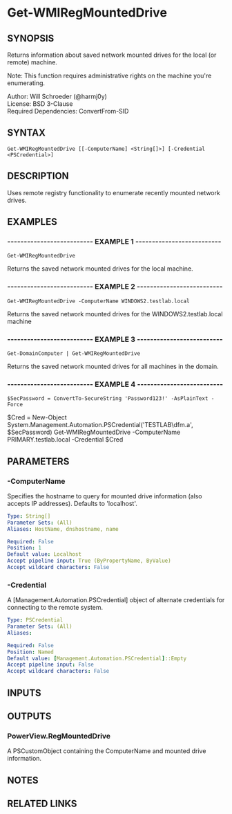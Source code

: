 # Get-WMIRegMountedDrive

## SYNOPSIS
Returns information about saved network mounted drives for the local (or remote) machine.

Note: This function requires administrative rights on the machine you're enumerating.

Author: Will Schroeder (@harmj0y)  
License: BSD 3-Clause  
Required Dependencies: ConvertFrom-SID

## SYNTAX

```
Get-WMIRegMountedDrive [[-ComputerName] <String[]>] [-Credential <PSCredential>]
```

## DESCRIPTION
Uses remote registry functionality to enumerate recently mounted network drives.

## EXAMPLES

### -------------------------- EXAMPLE 1 --------------------------
```
Get-WMIRegMountedDrive
```

Returns the saved network mounted drives for the local machine.

### -------------------------- EXAMPLE 2 --------------------------
```
Get-WMIRegMountedDrive -ComputerName WINDOWS2.testlab.local
```

Returns the saved network mounted drives for the WINDOWS2.testlab.local machine

### -------------------------- EXAMPLE 3 --------------------------
```
Get-DomainComputer | Get-WMIRegMountedDrive
```

Returns the saved network mounted drives for all machines in the domain.

### -------------------------- EXAMPLE 4 --------------------------
```
$SecPassword = ConvertTo-SecureString 'Password123!' -AsPlainText -Force
```

$Cred = New-Object System.Management.Automation.PSCredential('TESTLAB\dfm.a', $SecPassword)
Get-WMIRegMountedDrive -ComputerName PRIMARY.testlab.local -Credential $Cred

## PARAMETERS

### -ComputerName
Specifies the hostname to query for mounted drive information (also accepts IP addresses).
Defaults to 'localhost'.

```yaml
Type: String[]
Parameter Sets: (All)
Aliases: HostName, dnshostname, name

Required: False
Position: 1
Default value: Localhost
Accept pipeline input: True (ByPropertyName, ByValue)
Accept wildcard characters: False
```

### -Credential
A \[Management.Automation.PSCredential\] object of alternate credentials
for connecting to the remote system.

```yaml
Type: PSCredential
Parameter Sets: (All)
Aliases: 

Required: False
Position: Named
Default value: [Management.Automation.PSCredential]::Empty
Accept pipeline input: False
Accept wildcard characters: False
```

## INPUTS

## OUTPUTS

### PowerView.RegMountedDrive

A PSCustomObject containing the ComputerName and mounted drive information.

## NOTES

## RELATED LINKS

